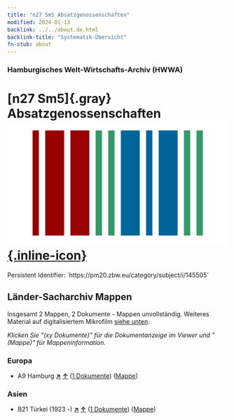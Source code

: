 ```yaml
---
title: "n27 Sm5 Absatzgenossenschaften"
modified: 2024-01-13
backlink: ../../about.de.html
backlink-title: "Systematik-Übersicht"
fn-stub: about
---
```


### Hamburgisches Welt-Wirtschafts-Archiv (HWWA)

# [n27 Sm5]{.gray}&#8201; Absatzgenossenschaften &#160; [![Wikidata](/images/Wikidata-logo.svg "Wikidata"){.inline-icon}](http://www.wikidata.org/entity/Q104711083)

<div class="hint">Persistent Identifier: `https://pm20.zbw.eu/category/subject/i/145505`</div>







## Länder-Sacharchiv Mappen






Insgesamt 2 Mappen, 2 Dokumente - Mappen unvollständig. Weiteres Material auf digitalisiertem Mikrofilm [siehe unten](#filmsections).

_Klicken Sie "(xy Dokumente)" für die Dokumentanzeige im Viewer und "(Mappe)" für Mappeninformation._




### Europa

- A9 Hamburg [**&nearr;**](../../../geo/i/140905/about.de.html "Hamburg (alle Mappen)") [**&uarr;**](../../../geo/about.de.html#A9 "Ländersystematik") (<a href="https://pm20.zbw.eu/iiifview/folder/sh/140905,145505" title="über: Hamburg : Absatzgenossenschaften" target="_blank">1 Dokumente</a>) ([Mappe](../../../../folder/sh/1409xx/140905/1455xx/145505/about.de.html))

### Asien

- B21 Türkei (1923 -) [**&nearr;**](../../../geo/i/141111/about.de.html "Türkei (1923 -) (alle Mappen)") [**&uarr;**](../../../geo/about.de.html#B21 "Ländersystematik") (<a href="https://pm20.zbw.eu/iiifview/folder/sh/141111,145505" title="über: Türkei (1923 -) : Absatzgenossenschaften" target="_blank">1 Dokumente</a>) ([Mappe](../../../../folder/sh/1411xx/141111/1455xx/145505/about.de.html))



<a id="filmsections" />













